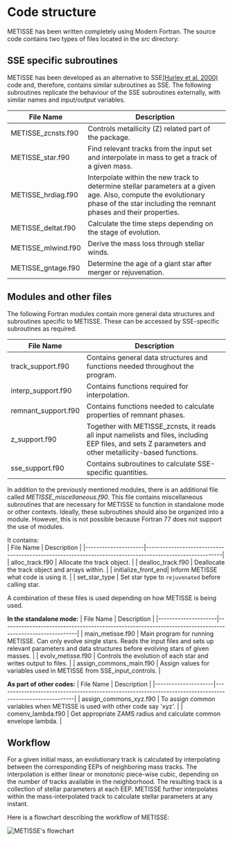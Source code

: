 # Code structure


METISSE has been written completely using Modern Fortran. 
The source code contains two types of files located in the *src* directory: 


## SSE specific subroutines 


METISSE has been developed as an alternative to SSE[(Hurley et al. 2000)](https://ui.adsabs.harvard.edu/abs/2000MNRAS.315..543H/abstract) code and, therefore, contains similar subroutines as SSE. The following subroutines replicate the behaviour of the SSE subroutines externally, with similar names and input/output variables.

| File Name           | Description                                                                                             |
|---------------------|---------------------------------------------------------------------------------------------------|
| METISSE_zcnsts.f90    | Controls metallicity (Z) related part of the package.                                         |
| METISSE_star.f90      | Find relevant tracks from the input set and interpolate in mass to get a track of a given mass. |
| METISSE_hrdiag.f90    | Interpolate within the new track to determine stellar parameters at a given age. Also, compute the evolutionary phase of the star including the remnant phases and their properties. |
| METISSE_deltat.f90    | Calculate the time steps depending on the stage of evolution.                                   |
| METISSE_mlwind.f90    | Derive the mass loss through stellar winds.                                                    |
| METISSE_gntage.f90    | Determine the age of a giant star after merger or rejuvenation.                                 |



## Modules and other files

The following Fortran modules contain more general data structures and subroutines specific to METISSE. These can be accessed by SSE-specific subroutines as required. 

| File Name           | Description                                                                                             |
|---------------------|---------------------------------------------------------------------------------------------------|
| track_support.f90   | Contains general data structures and functions needed throughout the program.                     |
| interp_support.f90  | Contains functions required for interpolation.                                                    |
| remnant_support.f90 | Contains functions needed to calculate properties of remnant phases.                               |
| z_support.f90       | Together with METISSE_zcnsts, it reads all input namelists and files, including EEP files, and sets Z parameters and other metallicity-based functions. |
| sse_support.f90     | Contains subroutines to calculate SSE-specific quantities.                                         |



In addition to the previously mentioned modules, there is an additional file called *METISSE_miscellaneous.f90*. This file contains miscellaneous subroutines that are necessary for METISSE to function in standalone mode or other contexts. Ideally, these subroutines should also be organized into a module. However, this is not possible because Fortran 77 does not support the use of modules.

It contains:  
| File Name           | Description                                                                                             |
|---------------------|---------------------------------------------------------------------------------------------------------|
| alloc_track.f90     | Allocate the track object.                                                                              |
| dealloc_track.f90   | Deallocate the track object and arrays within.                                                          |
| initialize_front_end| Inform METISSE what code is using it.                                                                   |
| set_star_type      | Set star type to `rejuvenated` before calling star.   


A combination of these files is used depending on how METISSE is being used.

**In the standalone mode:**
| File Name           | Description                                                                                             |
|---------------------|---------------------------------------------------------------------------------------------------------|
| main_metisse.f90    | Main program for running METISSE. Can only evolve single stars. Reads the input files and sets up relevant parameters and data structures before evolving stars of given masses. |
| evolv_metisse.f90   | Controls the evolution of each star and writes output to files.                                         |
| assign_commons_main.f90 | Assign values for variables used in METISSE from SSE_input_controls.                                    |

**As part of other codes:**
| File Name           | Description                                                                                             |
|---------------------|---------------------------------------------------------------------------------------------------------|
| assign_commons_xyz.f90  | To assign common variables when METISSE is used with other code say 'xyz'.                               |
| comenv_lambda.f90   | Get appropriate ZAMS radius and calculate common envelope lambda.                                       |

## Workflow

For a given initial mass, an evolutionary track is calculated by interpolating between the corresponding EEPs of neighboring mass tracks. The interpolation is either linear or monotonic piece-wise cubic, depending on the number of tracks available in the neighborhood. The resulting track is a collection of stellar parameters at each EEP. METISSE further interpolates within the mass-interpolated track to calculate stellar parameters at any instant.

Here is a flowchart describing the workflow of METISSE:

![METISSE's flowchart](METISSE_flowchart.png)
   


<!-- # module details

All kinds tracks in METISSE are stored in Fortran's derived data type (think class in python/c++) called track  which is defined in track_support. It mostly has two components : a header part (e.g. initial_mass, ntrack etc.)  and an array tr which stores file data as an array.  xa, sa, sa_he and tarr  all belong to this type.
xa is a temporary variable. We read all the input data through it and, filter whatever we need and store it either in sa (hydrogen tracks) or sa_he (helium tracks).
tarr is special; it is where we store interpolated tracks. It also makes use some other feature of track such as pars which stores stellar parameters at any given age.

First index of tr is denoters the column, and second denotes row.  Different EEPs actually are row numbers. so in tr, each row is like a time, which corresponds to an evolutionary stage. TPAGB_EEP and cCBurn_EEP let us know from which row/time it enters these stages. 




For reading input data in xa, we have two kind of functions. One is specific to filetype used by Choi et al. 2016 (MIST-EEP files) and other is more general. However they both do the same thing; read file and store header data and tr for each element of xa.  However, at first call they also identify various columns and their locations, controlled by the variable get_columns. These columns are identified by calling the subroutine get_named_columns. After xa is read, tracks are checked for errors through check_tracks . For complete tracks, we check here if any column needs to be converted to log within this subroutine.  We next find zparameters/mcrit/mcutoff using xa (See METISSE's 2020 paper for their definition). Finally we use copy_and_deallocatex to store only the relevant information in sa or sa_he.  We also do other some other checks and set what we call key_cols , where essential columns get reassigned to match to reduced array format of sa/sa_he. -->



